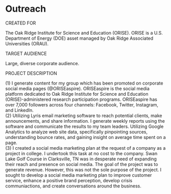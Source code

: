 # Outreach
CREATED FOR									

The Oak Ridge Institute for Science and Education (ORISE). ORISE is a U.S. Department of Energy (DOE) asset managed by Oak Ridge Associated Universities (ORAU).																		
									
TARGET AUDIENCE									

Large, diverse corporate audience.									
									
PROJECT DESCRIPTION									

(1) I generate content for my group which has been promoted on corporate social media pages (@ORISEaspire). ORISEaspire is the social media platform dedicated to Oak Ridge Institute for Science and Education (ORISE)-administered research participation programs. ORISEaspire has over 7,000 followers across four channels: Facebook, Twitter, Instagram, and LinkedIn. 																		
(2) Utilizing Lyris email marketing software to reach potential clients, make announcements, and share information. I generate weekly reports using the software and communicate the results to my team leaders. Utilizing Google Analytics to analyze web site data, specifically pinpointing sources, understanding bounce rates, and gaining insight on average time spent on a page. 																	
(3) I created a social media marketing plan at the request of a company as a project in college. I undertook this task at no cost to the company. Swan Lake Golf Course in Clarksville, TN was in desperate need of expanding their reach and presence on social media. The goal of the project was to generate revenue. However, this was not the sole purpose of the project. I sought to develop a social media marketing plan to improve customer service, enhance a positive brand perception, develop crisis communiactions, and create conversations around the business. 
